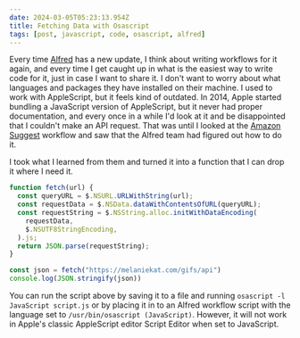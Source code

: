 ```yaml
---
date: 2024-03-05T05:23:13.954Z
title: Fetching Data with Osascript
tags: [post, javascript, code, osascript, alfred]
---
```


Every time [Alfred](https://www.alfredapp.com) has a new update, I think about writing workflows for it again, and every time I get caught up in what is the easiest way to write code for it, just in case I want to share it. I don't want to worry about what languages and packages they have installed on their machine. I used to work with AppleScript, but it feels kind of outdated. In 2014, Apple started bundling a JavaScript version of AppleScript, but it never had proper documentation, and every once in a while I'd look at it and be disappointed that I couldn't make an API request. That was until I looked at the [Amazon Suggest](https://alfred.app/workflows/alfredapp/amazon-suggest/) workflow and saw that the Alfred team had figured out how to do it.

I took what I learned from them and turned it into a function that I can drop it where I need it.

```js
function fetch(url) {
  const queryURL = $.NSURL.URLWithString(url);
  const requestData = $.NSData.dataWithContentsOfURL(queryURL);
  const requestString = $.NSString.alloc.initWithDataEncoding(
    requestData,
    $.NSUTF8StringEncoding,
  ).js;
  return JSON.parse(requestString);
}

const json = fetch("https://melaniekat.com/gifs/api")
console.log(JSON.stringify(json))
```

You can run the script above by saving it to a file and running `osascript -l JavaScript script.js` or by placing it in to an Alfred workflow script with the language set to `/usr/bin/osascript (JavaScript)`. However, it will not work in Apple's classic AppleScript editor Script Editor when set to JavaScript.
